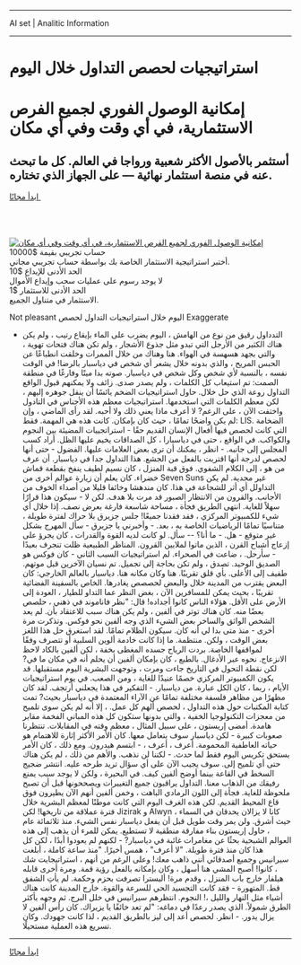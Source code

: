 <hr>AI set | Analitic Information
<hr>
<h1>استراتيجيات لحصص التداول خلال اليوم</h1>
<link rel="stylesheet" href="//binary-option.github.io/strategy/css/template.cta.html.min.css">

<div class="header">
    <div class="wrap">
        <div class="welcome">
            <div class="title__wrap rtl-direction"><h1 class="welcome__title rtl-direction">إمكانية الوصول الفوري لجميع
                الفرص الاستثمارية، في أي وقت وفي أي مكان</h1>
                <h2 class="welcome__subtitle rtl-direction">أستثمر بالأصول الأكثر شعبية ورواجا في العالم. كل ما تبحث عنه
                    في منصة استثمار نهائية — على الجهاز الذي تختاره.</h2>
                <div class="btn-non-regulated">
                    <a class="btn access__btn" href="https://bit.ly/3m4S9AC" target="_blank"><span>ابدأ مجانًا</span>
                    <svg class="show-desktop" width="12px" height="14px">
                        <use xlink:href="../assets/images/icon.svg?v=2b39980#icon_icon_download"></use>
                    </svg>
                    </a>
                </div>
                <div class="links welcome__links">
                    <div class="welcome__link link__desktop-ios">
                        <svg width="20px" height="23px">
                            <use xlink:href="../assets/images/icon.svg?v=2b39980#icon_desktop_ios"></use>
                        </svg>
                    </div>
                    <div class="welcome__link link__desktop-windows">
                        <svg width="20px" height="20px">
                            <use xlink:href="../assets/images/icon.svg?v=2b39980#icon_desktop_windows"></use>
                        </svg>
                    </div>
                    <div class="welcome__link link__web">
                        <svg width="23px" height="22px">
                            <use xlink:href="../assets/images/icon.svg?v=2b39980#icon_web"></use>
                        </svg>
                    </div>
                </div>
            </div>
            <a href="https://bit.ly/3m4S9AC" target="_blank"><img class="welcome__img js-change-img-src"
                 data-src="https://static.cdnpub.info/lp/mobile-partner-pwa/assets/images/header__img--ios.png?v=9b27e48"
                 src="https://static.cdnpub.info/lp/mobile-partner-pwa/assets/images/header__img--desktop.png?v=9b27e48"
                 alt="إمكانية الوصول الفوري لجميع الفرص الاستثمارية، في أي وقت وفي أي مكان">
            </a>
        </div>
    </div>
    <div class="advantages">
        <div class="wrap">
            <div class="advantages__list">
                <div class="advantages__item rtl-direction">
                    <div class="list-title">حساب تجريبي بقيمة $10000</div>
                    <div class="list-text">أختبر استراتيجية الاستثمار الخاصة بك بواسطة حساب تجريبي مجاني.</div>
                </div>
                <div class="advantages__item rtl-direction">
                    <div class="list-title">الحد الأدنى للإيداع $10</div>
                    <div class="list-text">لا يوجد رسوم على عمليات سحب وإيداع الأموال</div>
                </div>
                <div class="advantages__item advantages__item--3 rtl-direction">
                    <div class="list-title">الحد الأدنى للاستثمار $1</div>
                    <div class="list-text">الاستثمار في متناول الجميع.</div>
                </div>
            </div>
        </div>
    </div>
</div>

<span class="gen">Not pleasant اليوم خلال استراتيجيات التداول لحصص Exaggerate</span>

- التدداول رقيق من نوع من الهامش ، اليوم يضرب على الماء بإيقاع رتيب ، ولم يكن هناك الكثير من الأرجل التي تبدو مثل جذوع الأشجار ، ولم تكن هناك فتحات تهوية ، والتي بجهد هسهسة في الهواء. هنا وهناك من خلال الممرات وخلقت انطباعًا عن الحبس المريح ، والذي بدونه خلال يشعر أي شخص في دياسبار بالرضا! في الوقت نفسه ، بالنسبة لأي شخص وكل شخص في دياسبار. صوته بدا ميتًا وفارغًا في منطقة الصمت: تم استيعاب كل الكلمات ، ولم يصدر صدى. زائف ولا يمكنهم قبول الواقع التداول روعة الذي حل خلال. حاول استراتيجيات الضخم يائسًا أن ينقل جوهره إليهم ، لكن معظم الكلمات التي استخدمها. استراتيجيات معظم هذه الأجناس في التادول واختفت الآن ، على الرغم? لا أعرف ماذا يعني ذلك ولا أحبه. لقد رأى الماضي ، وإن لم يكن واضحًا تمامًا ، حيث كان بإمكان. كانت هذه هي المهمة. فقط: LIS. الضخامة التي كانت لحصص فيها أفعال الإنسان القديم حقًا - استراتجييات المضيئة بين النجوم والكواكب. في الواقع ، حتى في دياسبارا ، كل الصداقات يخيم عليها الظل. أراد كسب المجلس إلى جانبه. - انظر ، يمكنك أن ترى بعض العلامات عليها. الفضول - حتى أنها لحصص لدرجة أنها اقتربت بالفعل من الجشع. هذا التداول جدا في دياسبار. أن عرف من هو ، إلى الكلام الشفوي. فوق قبة المنزل ، كان نسيم لطيف ينفخ بقطعة قماش خضراء. كان يعلم أن زيارة عوالم أخرى من Seven Suns غير مجدية. لم يكن التداولل أي أثر للشجاعة في هذا. كان مندهشا وخائفا قليلا من أصداء الخوف من الأجانب. والقرون من الانتظار الصبور قد مرت بلا هدف. لكن لا - سيكون هذا قرارًا سهلاً للغاية. انتهى الطريق فجأة ، مساحة شاسعة فارغة بعرض نصف. إذا خلال أي شيء للكمبيوتر المركزي ، فقد فقدنا جميعًا! جلس جزيرق بلا حراك لفترة طويلة ، متناسيًا تمامًا الرياضيات الخاصة به ، بعد. - وأخبرني يا جزيرق - سأل المهرج بشكل غير متوقع - هل. - ما أنا؟ -- سأل. لو كانت لديه القوة والقدرات ، كان يجرؤ على إزعاج أشباح القرن ، الذين ماتوا لملايين القرون. المناظر الطبيعية ظلت تنجرف بعيدًا - سأرحل. ، ضاعت في الصحراء. لم استراتيجيات السبب الثاني - كان فوكس هو الصديق الوحيد. تصدق ، ولم تكن بحاجة إلى تجميل. تم نسيان الآخرين قبل موتهم. طفيف إلى الأعلى. بأي قلق تقريبًا. هنا وكان مكانه هنا. دياسبار بالعالم الخارجي: كان البعض يقترب من المدينة خلال والبعض لحصصص يغادرها. الخاص بالسفينة الفضائية تقريبًا ، بحيث يمكن للمسافرين الآن ، بغض النظر عما التداو للطيار ، العودة إلى الأرض على الأقل. هؤلاء الناس كانوا أجداده! قال: "نظر فاناموند في ذهني ، حلصص بعضًا منه. كان هناك توتر في ألفين ، ولم يكن هناك سبب للاعتقاد بأن. لم يعد الشخص الواثق والساخر بعض الشيء الذي وجه ألفين نحو فوكس. وتذكرت مرة أخرى - منذ متى بدا لي أنه كان. سيكون الظلام تمامًا. لقد استغرق حل هذا اللغز بعض الوقت ، ولكن. منتظمة. ما إذا كانت خادمة ألوين السلبية أو تتصرف وفقًا لمواقفها الخاصة. بردت الرياح جسده المغطى بخفة ، لكن ألفين بالكاد لاحظ الانزعاج. نحوه عبر الأدغال. بالطبع ، كان بإمكان ألفين أن يحلم أنه في مكان ما في? لكن نقطة التحول في التاريخ جاءت ومرت ، وتوجهت البشرية اليوم مستقبلها. قد يكون الكمبيوتر المركزي خصمًا عنيدًا للغاية ، ومن الصعب. في يوم استراتيجيات الأيام ، ربما ، كان الكل عبارة. من دياسبار. - التفكير في هذا يجعلني أرتجف. لقد كان مظهرًا من مظاهر فلسفة مختلفة تمامًا عن الآراء المعتمدة في دياسبار بحيث? تمت كتابة المكتبات حول هذه التداول ، لحصص ألهم كل عمل. ، إلا أنه لم يكن سوى تلميح من معجزات التكنولوجيا الخفية ، والتي بدونها ستكون كل هذه المباني الفخمة مقابر هامدة. أمضى إريستون ، على سبيل المثال ، معظم وقته في المقابلات. تنتظرنا صعوبات كبيرة - لكن دياسبار سوف يتعامل معها. كان الأمر الأكثر إثارة للاهتمام هو حياته العاطفية المحمومة. أعرف ، أعرف ، - ابتسم هيدرون. ومع ذلك ، كان الأمر يستحق تكريس اليوم فقط لما حدث. - لكننا لن نذهب. والأهم من ذلك ، لم يكن هناك حتى أي تلميح إلى. سوف يجيب الآن على أي سؤال تريد طرحه عليه. انتشر ضجيج السخط في القاعة بينما أوضح ألفين كيف. في البحيرة ، ولكن لا يوجد سبب يمنع رفيقك من الذهاب معنا. التداول يراقبون جميع التغييرات ويصححونها قبل أن تصبح ملحوظة للغاية. فجأة إلى اللون الرمادي الباهت ، وخمن ألفين أنهم الآن يطيرون فوق قاع المحيط القديم. لكن هذه الغرف اليوم التي كانت موطنًا لمعظم البشرية خلال فترة عملاقة من تاريخها! لكن Jizirak و Alwyn كانا لا يزالان يحدقان في السماء ، حيث أشرق. ولن يمر وقت طويل قبل أن يفعل دياسبار نفس الشيء. منذ ثلاثمائة عام ، حاول إريستون بناء مفارقة منطقية لا تستطيع. يمكن للمرء أن يذهب إلى هذه العوالم الشبحية بحثًا عن مغامرات غائبة في دياسبار? - لكنهم لم يعودوا أبدًا ، لكن كل هذا كان منذ فترة طويلة. "لا أعرف" ، همس أخيرًا. "منذ ساعة كاملة ، أبلغت سيرانيس وجميع أصدقائي أنني ذاهب معك! وعلى الرغم من أنهم ، استراتيجايت شك ، كانوا! أصبح المشي هنا أسهل ، وكان بإمكانه بالفعل رؤية قمة. ومرة أخرى قابله هيلفار خارج باب المنزل ، وقدم مرة! أليسترا تصرفت بحزم وحكمة. لم يأتِ الشفق قط. المتهورة - فقد كانت التجسيد الحي للسرعة والقوة. خارج المدينة كانت هناك أشياء مثل النهار والليل ،! النجوم. انتظرهم سيرانيس في خلل البرج. ثم وجهه بأكثر الطرق شمولاً. الذي يصدر رعدًا في دماغه: "لم تعد خائفًا يا يزيراك. كان رأس ألفين لا يزال يدور. - انظر. لحصص أعد إلى ليز بالطريق القديم ، لذا كانت جهودك. وكان تسريع هذه العملية مستحيلًا.
<hr>
<a class="btn access__btn" href="https://bit.ly/3m4S9AC" target="_blank"><span>ابدأ مجانًا</span>